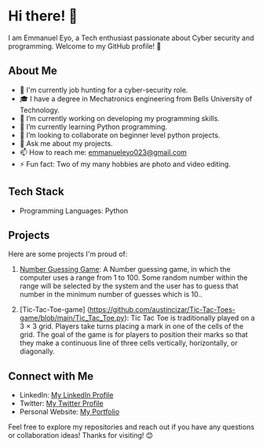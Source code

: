 # Hi there! 👋
I am Emmanuel Eyo, a Tech enthusiast passionate about Cyber security and programming. Welcome to my GitHub profile! 🚀

## About Me
- 💼 I'm currently job hunting for a cyber-security role.
- 🎓 I have a degree in Mechatronics engineering from Bells University of Technology.
- 🔭 I’m currently working on developing my programming skills.
- 🌱 I’m currently learning Python programming.
- 👯 I’m looking to collaborate on beginner level python projects.
- 💬 Ask me about my projects.
- 📫 How to reach me: emmanueleyo023@gmail.com
- ⚡ Fun fact: Two of my many hobbies are photo and video editing.

## Tech Stack
- Programming Languages: Python

## Projects
Here are some projects I'm proud of:
1. [Number Guessing Game](https://github.com/austincizar/Number-Guessing-Game): A Number guessing game, in which the computer uses a range from 1 to 100. Some random number within the range will be selected by the system and the user has to guess that number in the minimum number of guesses which is 10..

2. [Tic-Tac-Toe-game] (https://github.com/austincizar/Tic-Tac-Toes-game/blob/main/Tic_Tac_Toe.py): Tic Tac Toe is traditionally played on a 3 × 3 grid. Players take turns placing a mark in one of the cells of the grid. The goal of the game is for players to position their marks so that they make a continuous line of three cells vertically, horizontally, or diagonally.

## Connect with Me

- LinkedIn: [My LinkedIn Profile](www.linkedin.com/in/emmanuel-eyo23)
- Twitter: [My Twitter Profile](https://twitter.com/emmanueleyo023)
- Personal Website: [My Portfolio](https://linktr.ee/emmanuel_eyo23)

Feel free to explore my repositories and reach out if you have any questions or collaboration ideas! Thanks for visiting! 😊


<!---
austincizar/austincizar is a ✨ special ✨ repository because its `README.md` (this file) appears on your GitHub profile.
You can click the Preview link to take a look at your changes.
--->
